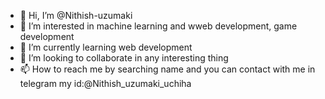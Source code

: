 - 👋 Hi, I’m @Nithish-uzumaki
- 👀 I’m interested in machine learning and wweb development, game development
- 🌱 I’m currently learning web development
- 💞️ I’m looking to collaborate in any interesting thing
- 📫 How to reach me by searching name and you can contact with me in telegram my id:@Nithish_uzumaki_uchiha

<!---
Nithish-uzumaki/Nithish-uzumaki is a ✨ special ✨ repository because its `README.md` (this file) appears on your GitHub profile.
You can click the Preview link to take a look at your changes.
--->
